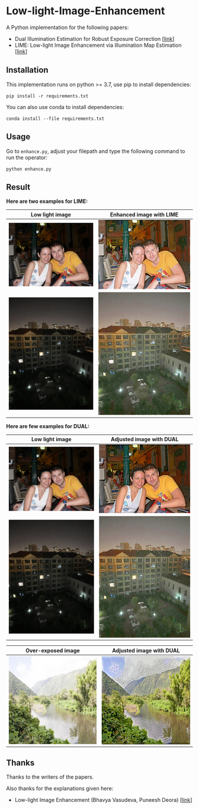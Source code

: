 # Low-light-Image-Enhancement

A Python implementation for the following papers:

 * Dual Illumination Estimation for Robust Exposure Correction [[link](https://arxiv.org/pdf/1910.13688.pdf)]
 * LIME: Low-light Image Enhancement via Illumination Map Estimation [[link](https://ieeexplore.ieee.org/document/7782813)]

## Installation
This implementation runs on python >= 3.7, use pip to install dependencies:
```shell
pip install -r requirements.txt
```

You can also use conda to install dependencies:

```shell
conda install --file requirements.txt
```

## Usage

Go to ```enhance.py```, adjust your filepath and type the following command to run the operator:

```shell
python enhance.py
```

## Result

**Here are two examples for LIME:**

| Low light image  | Enhanced image with LIME  |
|:----------------:|:-------------------------:|
| ![](pics/2.jpg)  | ![](pics/outputs/LIME_2.jpg)  |
| ![](pics/wx.jpg) | ![](pics/outputs/LIME_wx.jpg) |

**Here are few examples for DUAL:**

| Low light image  | Adjusted image with DUAL  |
|:----------------:|:-------------------------:|
| ![](pics/2.jpg)  | ![](pics/outputs/DUAL_result_2.jpg)  |
| ![](pics/wx.jpg) | ![](pics/outputs/DUAL_result_wx.jpg) |

| Over-exposed image  | Adjusted image with DUAL  |
|:----------------:|:-------------------------:|
| ![](pics/over_exposed_1.png)  | ![](pics/outputs/DUAL_result_over_exposed_1.png)  |

## Thanks

Thanks to the writers of the papers.

Also thanks for the explanations given here:

 * Low-light Image Enhancement (Bhavya Vasudeva, Puneesh Deora) [[link](https://drive.google.com/file/d/1aph-GUsr_Br2dMLTR3e0kYqAM5aThmj1/view)]
